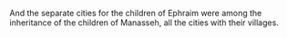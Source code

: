 And the separate cities for the children of Ephraim were among the inheritance of the children of Manasseh, all the cities with their villages.

